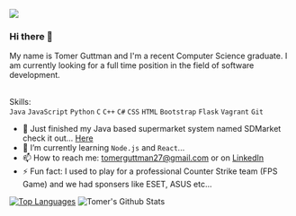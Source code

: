 ![](https://komarev.com/ghpvc/?username=tomerguttman)
### Hi there 👋
My name is Tomer Guttman and I'm a recent Computer Science graduate.
I am currently looking for a full time position in the field of software development.

<br>Skills:<br /> `Java` `JavaScript` `Python` `C` `C++` `C#` `CSS` `HTML` `Bootstrap` `Flask` `Vagrant` `Git` 

<!--
**tomerguttman/tomerguttman** is a ✨ _special_ ✨ repository because its `README.md` (this file) appears on your GitHub profile.
<!-- - 💬 Ask me about ... -->


- 🔭 Just finished my Java based supermarket system named SDMarket check it out... [Here](https://github.com/tomerguttman/SDMarket)
- 🌱 I’m currently learning `Node.js` and `React`...
- 📫 How to reach me: tomerguttman27@gmail.com or on [LinkedIn](https://www.linkedin.com/in/tomergut/)
- ⚡ Fun fact: I used to play for a professional Counter Strike team (FPS Game) and we had sponsers like ESET, ASUS etc...

[![Top Languages](https://github-readme-stats.vercel.app/api/top-langs/?username=tomerguttman)](https://github.com/tomerguttman)
![Tomer's Github Stats](https://github-readme-stats.vercel.app/api?username=tomerguttman&count_private=true&show_icons=true)

